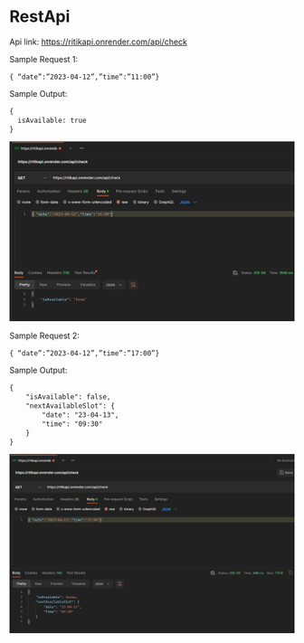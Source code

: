 # RestApi

Api link: https://ritikapi.onrender.com/api/check

Sample Request 1:

```
{ “date”:”2023-04-12”,”time”:”11:00”}
```

Sample Output:
```
{
  isAvailable: true
}
```

![](https://github.com/Heyjude101/RestApi/blob/49101160983b3284e9bbd3375e067a90c1928bb9/ssapi.jpg)

Sample Request 2:

```
{ “date”:”2023-04-12”,”time”:”17:00”}
```

Sample Output:
```
{
    "isAvailable": false,
    "nextAvailableSlot": {
        "date": "23-04-13",
        "time": "09:30"
    }
}
```


![](https://github.com/Heyjude101/RestApi/blob/e326fa729675735d18f4416d27065e227af50274/ssapi2.jpg)
